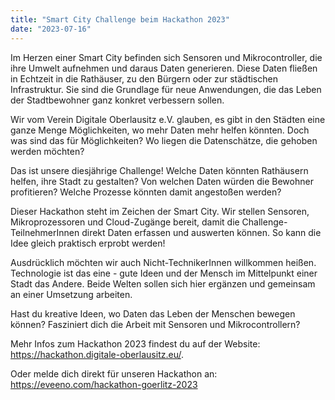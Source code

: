 ```yaml
---
title: "Smart City Challenge beim Hackathon 2023"
date: "2023-07-16"
---
```


Im Herzen einer Smart City befinden sich Sensoren und Mikrocontroller, die ihre Umwelt aufnehmen und daraus Daten generieren. Diese Daten fließen in Echtzeit in die Rathäuser, zu den Bürgern oder zur städtischen Infrastruktur. Sie sind die Grundlage für neue Anwendungen, die das Leben der Stadtbewohner ganz konkret verbessern sollen.

Wir vom Verein Digitale Oberlausitz e.V. glauben, es gibt in den Städten eine ganze Menge Möglichkeiten, wo mehr Daten mehr helfen könnten. Doch was sind das für Möglichkeiten? Wo liegen die Datenschätze, die gehoben werden möchten?

Das ist unsere diesjährige Challenge! Welche Daten könnten Rathäusern helfen, ihre Stadt zu gestalten? Von welchen Daten würden die Bewohner profitieren? Welche Prozesse könnten damit angestoßen werden?

<!--more-->

Dieser Hackathon steht im Zeichen der Smart City. Wir stellen Sensoren, Mikroprozessoren und Cloud-Zugänge bereit, damit die Challenge-TeilnehmerInnen direkt Daten erfassen und auswerten können. So kann die Idee gleich praktisch erprobt werden!

Ausdrücklich möchten wir auch Nicht-TechnikerInnen willkommen heißen. Technologie ist das eine - gute Ideen und der Mensch im Mittelpunkt einer Stadt das Andere. Beide Welten sollen sich hier ergänzen und gemeinsam an einer Umsetzung arbeiten.

Hast du kreative Ideen, wo Daten das Leben der Menschen bewegen können? Fasziniert dich die Arbeit mit Sensoren und Mikrocontrollern?

Mehr Infos zum Hackathon 2023 findest du auf der Website: https://hackathon.digitale-oberlausitz.eu/.

Oder melde dich direkt für unseren Hackathon an: https://eveeno.com/hackathon-goerlitz-2023



